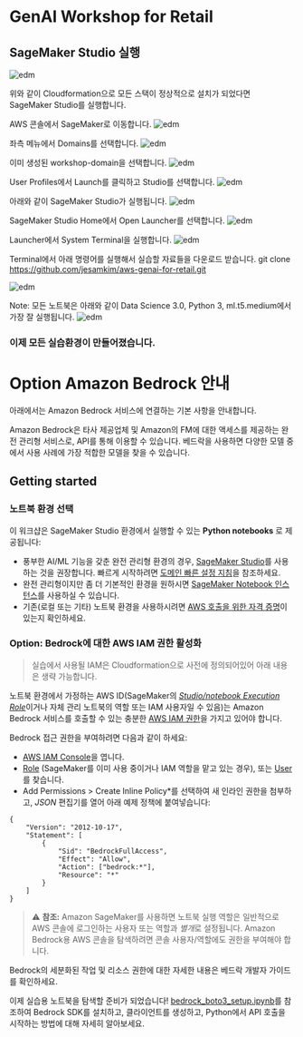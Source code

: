 # GenAI Workshop for Retail

## SageMaker Studio 실행

![edm](images/sm-1.png)

위와 같이 Cloudformation으로 모든 스택이 정상적으로 설치가 되었다면 SageMaker Studio를 실행합니다.

AWS 콘솔에서 SageMaker로 이동합니다.
![edm](images/sm-6.png)

좌측 메뉴에서 Domains를 선택합니다.
![edm](images/sm-2.png)

이미 생성된 workshop-domain을 선택합니다.
![edm](images/sm-3.png)

User Profiles에서 Launch를 클릭하고 Studio를 선택합니다.
![edm](images/sm-4.png)

아래와 같이 SageMaker Studio가 실행됩니다.
![edm](images/sm-5.png)

SageMaker Studio Home에서 Open Launcher를 선택합니다.
![edm](images/sm-8.png)

Launcher에서 System Terminal을 실행합니다.
![edm](images/sm-9.png)

Terminal에서 아래 명령어를 실행해서 실습할 자료들을 다운로드 받습니다.
git clone https://github.com/jesamkim/aws-genai-for-retail.git

![edm](images/sm-10.png)

Note: 모든 노트북은 아래와 같이 Data Science 3.0, Python 3, ml.t5.medium에서 가장 잘 실행됩니다.
![edm](images/sm-7.png)

### 이제 모든 실습환경이 만들어졌습니다. 

# Option Amazon Bedrock 안내 

아래에서는 Amazon Bedrock 서비스에 연결하는 기본 사항을 안내합니다.

Amazon Bedrock은 타사 제공업체 및 Amazon의 FM에 대한 액세스를 제공하는 완전 관리형 서비스로, API를 통해 이용할 수 있습니다. 베드락을 사용하면 다양한 모델 중에서 사용 사례에 가장 적합한 모델을 찾을 수 있습니다.

## Getting started

### 노트북 환경 선택

이 워크샵은 SageMaker Studio 환경에서 실행할 수 있는 **Python notebooks** 로 제공됩니다:

- 풍부한 AI/ML 기능을 갖춘 완전 관리형 환경의 경우, [SageMaker Studio](https://aws.amazon.com/sagemaker/studio/)를 사용하는 것을 권장합니다. 빠르게 시작하려면 [도메인 빠른 설정 지침](https://docs.aws.amazon.com/sagemaker/latest/dg/onboard-quick-start.html)을 참조하세요.
- 완전 관리형이지만 좀 더 기본적인 환경을 원하시면 [SageMaker Notebook 인스턴스](https://docs.aws.amazon.com/sagemaker/latest/dg/howitworks-create-ws.html)를 사용하실 수 있습니다.
- 기존(로컬 또는 기타) 노트북 환경을 사용하시려면 [AWS 호출을 위한 자격 증명](https://docs.aws.amazon.com/cli/latest/userguide/cli-chap-configure.html)이 있는지 확인하세요.


### Option: Bedrock에 대한 AWS IAM 권한 활성화

> 실습에서 사용될 IAM은 Cloudformation으로 사전에 정의되어있어 아래 내용은 생략 가능합니다.

노트북 환경에서 가정하는 AWS ID(SageMaker의 [*Studio/notebook Execution Role*](https://docs.aws.amazon.com/sagemaker/latest/dg/sagemaker-roles.html)이거나 자체 관리 노트북의 역할 또는 IAM 사용자일 수 있음)는 Amazon Bedrock 서비스를 호출할 수 있는 충분한 [AWS IAM 권한](https://docs.aws.amazon.com/IAM/latest/UserGuide/access_policies.html)을 가지고 있어야 합니다.

Bedrock 접근 권한을 부여하려면 다음과 같이 하세요:

- [AWS IAM Console](https://us-east-1.console.aws.amazon.com/iam/home?#)을 엽니다.
- [Role](https://us-east-1.console.aws.amazon.com/iamv2/home?#/roles) (SageMaker를 이미 사용 중이거나 IAM 역할을 맡고 있는 경우), 또는 [User](https://us-east-1.console.aws.amazon.com/iamv2/home?#/users)를 찾습니다.
- Add Permissions > Create Inline Policy*를 선택하여 새 인라인 권한을 첨부하고, *JSON* 편집기를 열어 아래 예제 정책에 붙여넣습니다:

```
{
    "Version": "2012-10-17",
    "Statement": [
        {
            "Sid": "BedrockFullAccess",
            "Effect": "Allow",
            "Action": ["bedrock:*"],
            "Resource": "*"
        }
    ]
}
```

> ⚠️ **참조:** Amazon SageMaker를 사용하면 노트북 실행 역할은 일반적으로 AWS 콘솔에 로그인하는 사용자 또는 역할과 *별개*로 설정됩니다. Amazon Bedrock용 AWS 콘솔을 탐색하려면 콘솔 사용자/역할에도 권한을 부여해야 합니다.

Bedrock의 세분화된 작업 및 리소스 권한에 대한 자세한 내용은 베드락 개발자 가이드를 확인하세요.


이제 실습용 노트북을 탐색할 준비가 되었습니다! [bedrock_boto3_setup.ipynb](bedrock_boto3_setup.ipynb)를 참조하여 Bedrock SDK를 설치하고, 클라이언트를 생성하고, Python에서 API 호출을 시작하는 방법에 대해 자세히 알아보세요.
